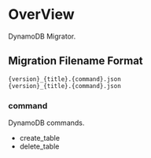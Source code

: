 # OverView
DynamoDB Migrator.

## Migration Filename Format

```shell
{version}_{title}.{command}.json
{version}_{title}.{command}.json
```

### command

DynamoDB commands.

- create_table
- delete_table